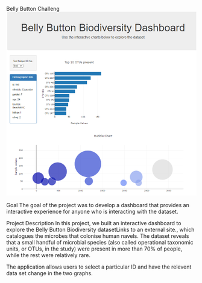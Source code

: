 Belly Button Challeng
![Alt text](image.png)

Goal
The goal of the project was to develop a dashboard that provides an interactive experience for anyone who is interacting with the dataset. 

Project Description
In this project, we built an interactive dashboard to explore the Belly Button Biodiversity datasetLinks to an external site., which catalogues the microbes that colonise human navels. The dataset reveals that a small handful of microbial species (also called operational taxonomic units, or OTUs, in the study) were present in more than 70% of people, while the rest were relatively rare.

The application allows users to select a particular ID and have the relevent data set change in the two graphs. 



